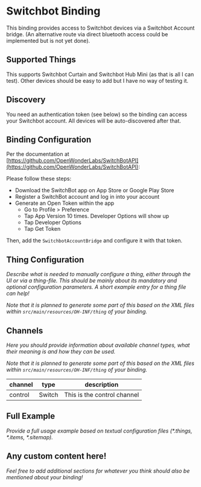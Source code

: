 # Switchbot Binding

This binding provides access to Switchbot devices via a Switchbot Account bridge. (An alternative route via direct bluetooth access could be implemented but is not yet done).


## Supported Things

This supports Switchbot Curtain and Switchbot Hub Mini (as that is all I can test). Other devices should be easy to add but I have no way of testing it.


## Discovery

You need an authentication token (see below) so the binding can access your Switchbot account. All devices will be auto-discovered after that.

## Binding Configuration

Per the documentation at [https://github.com/OpenWonderLabs/SwitchBotAPI](https://github.com/OpenWonderLabs/SwitchBotAPI):

Please follow these steps:

* Download the SwitchBot app on App Store or Google Play Store
* Register a SwitchBot account and log in into your account
* Generate an Open Token within the app 
    * Go to Profile > Preference 
    * Tap App Version 10 times. Developer Options will show up 
    * Tap Developer Options 
    * Tap Get Token

Then, add the `SwitchbotAccountBridge` and configure it with that token.


## Thing Configuration

_Describe what is needed to manually configure a thing, either through the UI or via a thing-file. This should be mainly about its mandatory and optional configuration parameters. A short example entry for a thing file can help!_

_Note that it is planned to generate some part of this based on the XML files within ```src/main/resources/OH-INF/thing``` of your binding._

## Channels

_Here you should provide information about available channel types, what their meaning is and how they can be used._

_Note that it is planned to generate some part of this based on the XML files within ```src/main/resources/OH-INF/thing``` of your binding._

| channel  | type   | description                  |
|----------|--------|------------------------------|
| control  | Switch | This is the control channel  |

## Full Example

_Provide a full usage example based on textual configuration files (*.things, *.items, *.sitemap)._

## Any custom content here!

_Feel free to add additional sections for whatever you think should also be mentioned about your binding!_
